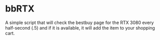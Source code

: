 # bbRTX

A simple script that will check the bestbuy page for the RTX 3080 every half-second (.5) and if it is available, it will add the item to your shopping cart.
